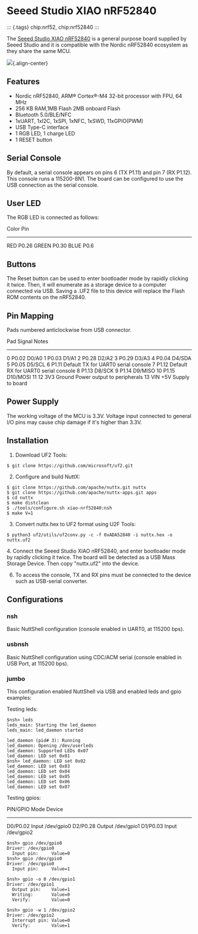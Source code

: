 Seeed Studio XIAO nRF52840
==========================

::: {.tags}
chip:nrf52, chip:nrf52840
:::

The [Seeed Studio XIAO nRF52840](https://wiki.seeedstudio.com/XIAO_BLE/)
is a general purpose board supplied by Seeed Studio and it is compatible
with the Nordic nRF52840 ecosystem as they share the same MCU.

![](xiao-nrf52840.jpg){.align-center}

Features
--------

-   Nordic nRF52840, ARM® Cortex®-M4 32-bit processor with FPU, 64 MHz
-   256 KB RAM,1MB Flash 2MB onboard Flash
-   Bluetooth 5.0/BLE/NFC
-   1xUART, 1xI2C, 1xSPI, 1xNFC, 1xSWD, 11xGPIO(PWM)
-   USB Type-C interface
-   1 RGB LED, 1 charge LED
-   1 RESET button

Serial Console
--------------

By default, a serial console appears on pins 6 (TX P1.11) and pin 7 (RX
P1.12). This console runs a 115200-8N1. The board can be configured to
use the USB connection as the serial console.

User LED
--------

The RGB LED is connected as follows:

  Color   Pin
  ------- -------
  RED     P0.26
  GREEN   P0.30
  BLUE    P0.6

Buttons
-------

The Reset button can be used to enter bootloader mode by rapidly
clicking it twice. Then, it will enumerate as a storage device to a
computer connected via USB. Saving a .UF2 file to this device will
replace the Flash ROM contents on the nRF52840.

Pin Mapping
-----------

Pads numbered anticlockwise from USB connector.

  Pad     Signal       Notes
  ------- ------------ -------------------------------------
  0       P0.02        D0/A0
  1       P0.03        D1/A1
  2       P0.28        D2/A2
  3       P0.29        D3/A3
  4       P0.04        D4/SDA
  5       P0.05        D5/SCL
  6       P1.11        Default TX for UART0 serial console
  7       P1.12        Default RX for UART0 serial console
  8       P1.13        D8/SCK
  9       P1.14        D9/MISO
  10      P1.15        D10/MOSI
  11 12   3V3 Ground   Power output to peripherals
  13      VIN          +5V Supply to board

Power Supply
------------

The working voltage of the MCU is 3.3V. Voltage input connected to
general I/O pins may cause chip damage if it's higher than 3.3V.

Installation
------------

1.  Download UF2 Tools:

``` {.console}
$ git clone https://github.com/microsoft/uf2.git
```

2.  Configure and build NuttX:

``` {.console}
$ git clone https://github.com/apache/nuttx.git nuttx
$ git clone https://github.com/apache/nuttx-apps.git apps
$ cd nuttx
$ make distclean
$ ./tools/configure.sh xiao-nrf52840:nsh
$ make V=1
```

3.  Convert nuttx.hex to UF2 format using U2F Tools:

``` {.console}
$ python3 uf2/utils/uf2conv.py -c -f 0xADA52840 -i nuttx.hex -o nuttx.uf2
```

4\. Connect the Seeed Studio XIAO nRF52840, and enter bootloader mode by
rapidly clicking it twice. The board will be detected as a USB Mass
Storage Device. Then copy "nuttx.uf2" into the device.

6.  To access the console, TX and RX pins must be connected to the
    device such as USB-serial converter.

Configurations
--------------

### nsh

Basic NuttShell configuration (console enabled in UART0, at 115200 bps).

### usbnsh

Basic NuttShell configuration using CDC/ACM serial (console enabled in
USB Port, at 115200 bps).

### jumbo

This configuration enabled NuttShell via USB and enabled leds and gpio
examples:

Testing leds:

``` {.console}
$nsh> leds
leds_main: Starting the led_daemon
leds_main: led_daemon started

led_daemon (pid# 3): Running
led_daemon: Opening /dev/userleds
led_daemon: Supported LEDs 0x07
led_daemon: LED set 0x01
$nsh> led_daemon: LED set 0x02
led_daemon: LED set 0x03
led_daemon: LED set 0x04
led_daemon: LED set 0x05
led_daemon: LED set 0x06
led_daemon: LED set 0x07
```

Testing gpios:

  PIN/GPIO   Mode     Device
  ---------- -------- ------------
  D0/P0.02   Input    /dev/gpio0
  D2/P0.28   Output   /dev/gpio1
  D1/P0.03   Input    /dev/gpio2

``` {.console}
$nsh> gpio /dev/gpio0
Driver: /dev/gpio0
  Input pin:     Value=0
$nsh> gpio /dev/gpio0
Driver: /dev/gpio0
  Input pin:     Value=1

$nsh> gpio -o 0 /dev/gpio1
Driver: /dev/gpio1
  Output pin:    Value=1
  Writing:       Value=0
  Verify:        Value=0

$nsh> gpio -w 1 /dev/gpio2
Driver: /dev/gpio2
  Interrupt pin: Value=0
  Verify:        Value=1
```
